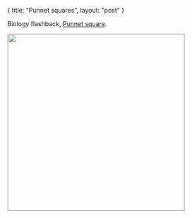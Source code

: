 {
   title: "Punnet squares",
   layout: "post"
}


Biology flashback, 
[Punnet square](http://en.wikipedia.org/wiki/Punnett_square "punnet square"). 


<div>
<a href="/static/images/punnet-square.png"><img style="border:1px solid #c0c0c0" width="400" src="/static/images/punnet-square.png"></a>
</div>

<br>
<br>

